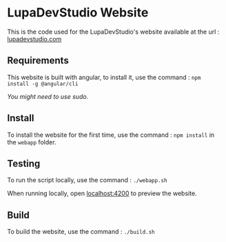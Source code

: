 # LupaDevStudio Website

This is the code used for the LupaDevStudio's website available at the url : [lupadevstudio.com](lupadevstudio.com)

## Requirements

This website is built with angular, to install it, use the command : `npm install -g @angular/cli`

*You might need to use sudo.*

## Install

To install the website for the first time, use the command : `npm install` in the `webapp` folder.

## Testing

To run the script locally, use the command : `./webapp.sh`

When running locally, open [localhost:4200](localhost:4200) to preview the website.

## Build

To build the website, use the command : `./build.sh`